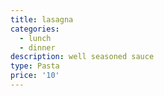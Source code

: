```yaml
---
title: lasagna
categories:
  - lunch
  - dinner
description: well seasoned sauce
type: Pasta
price: '10'
---
```


